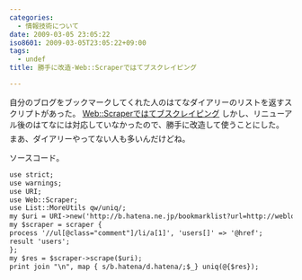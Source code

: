 ```yaml
---
categories:
  - 情報技術について
date: 2009-03-05 23:05:22
iso8601: 2009-03-05T23:05:22+09:00
tags:
  - undef
title: 勝手に改造-Web::Scraperではてブスクレイピング

---
```


自分のブログをブックマークしてくれた人のはてなダイアリーのリストを返すスクリプトがあった。
<a href="http://blog.kzfmix.com/entry/1221220037">Web::Scraperではてブスクレイピング</a>
しかし、リニューアル後のはてなには対応していなかったので、勝手に改造して使うことにした。
&#133;まあ、ダイアリーやってない人も多いんだけどね。


ソースコード。
```default
use strict;
use warnings;
use URI;
use Web::Scraper;
use List::MoreUtils qw/uniq/;
my $uri = URI->new('http://b.hatena.ne.jp/bookmarklist?url=http://weblog.nqou.net');
my $scraper = scraper {
process '//ul[@class="comment"]/li/a[1]', 'users[]' => '@href';
result 'users';
};
my $res = $scraper->scrape($uri);
print join "\n", map { s/b.hatena/d.hatena/;$_} uniq(@{$res});
```
    	